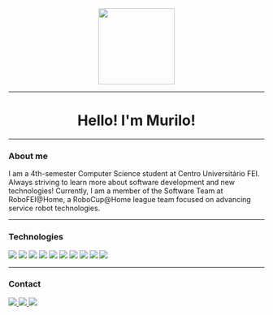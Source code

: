 <div align="center">
  <img height="150" src="#" />
</div>

---

<h1 align="center">Hello! I'm Murilo!</h1>

---

### About me

I am a 4th-semester Computer Science student at Centro Universitário FEI.
Always striving to learn more about software development and new technologies!
Currently, I am a member of the Software Team at RoboFEI@Home, a RoboCup@Home league team focused on advancing service robot technologies.

---

### Technologies 

<div>
    <img src="https://img.shields.io/badge/Java-007396?style=flat-square&logo=java&logoColor=white" />
    <img src="https://img.shields.io/badge/Python-3776AB?style=flat-square&logo=python&logoColor=white" />
    <img src="https://img.shields.io/badge/C-00599C?style=flat-square&logo=c&logoColor=white" />
    <img src="https://img.shields.io/badge/HTML5-E34F26?style=flat-square&logo=html5&logoColor=white" />
    <img src="https://img.shields.io/badge/CSS-1572B6?style=flat-square&logo=css3&logoColor=white" />
    <img src="https://img.shields.io/badge/JavaScript-F7DF1E?style=flat-square&logo=javascript&logoColor=black" />
    <img src="https://img.shields.io/badge/Figma-F24E1E?style=flat-square&logo=figma&logoColor=white" />
    <img src="https://img.shields.io/badge/SQL-4479A1?style=flat-square&logo=postgresql&logoColor=white" />
    <img src="https://img.shields.io/badge/MongoDB-47A248?style=flat-square&logo=mongodb&logoColor=white" />
    <img src="https://img.shields.io/badge/ROS2%20Humble-339933?style=flat-square&logo=ros&logoColor=white" />
</div>

---

### Contact

<p align="left">
  <a href="https://www.linkedin.com/in/murilo-passarelli-75480a335/" target="_blank">
    <img src="https://img.shields.io/badge/-LinkedIn-blue?style=for-the-badge&logo=linkedin&logoColor=white" />
  </a>
  <a href="mailto:murilo.brenneken.passarelli@gmail.com">
    <img src="https://img.shields.io/badge/-Gmail-D14836?style=for-the-badge&logo=gmail&logoColor=white" />
  </a>
  </a>
      <a href="https://www.instagram.com/passarellimurilo_" target="_blank">
    <img src="https://img.shields.io/badge/Instagram-E4405F?style=for-the-badge&logo=instagram&logoColor=white" />
  </a>
</p>
